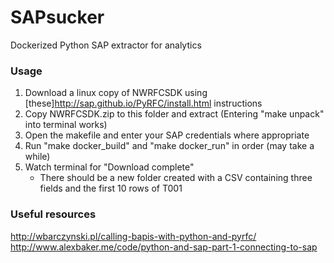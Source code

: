 # SAPsucker
Dockerized Python SAP extractor for analytics

### Usage  
1) Download a linux copy of NWRFCSDK using [these]<http://sap.github.io/PyRFC/install.html> instructions  
2) Copy NWRFCSDK.zip to this folder and extract (Entering "make unpack" into terminal works)   
3) Open the makefile and enter your SAP credentials where appropriate
4) Run "make docker_build" and "make docker_run" in order (may take a while)  
5) Watch terminal for "Download complete"  
    - There should be a new folder created with a CSV containing three fields and the first 10 rows of T001  

### Useful resources  
http://wbarczynski.pl/calling-bapis-with-python-and-pyrfc/  
http://www.alexbaker.me/code/python-and-sap-part-1-connecting-to-sap  
